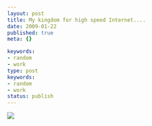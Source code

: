 ```yaml
---
layout: post
title: My kingdom for high speed Internet....
date: 2009-01-22
published: true
meta: {}

keywords:
- random
- work
type: post
keywords:
- random
- work
status: publish
---
```



![](http://media.eick.us/2011/05/3218095868_67676ef6da_o.png)

